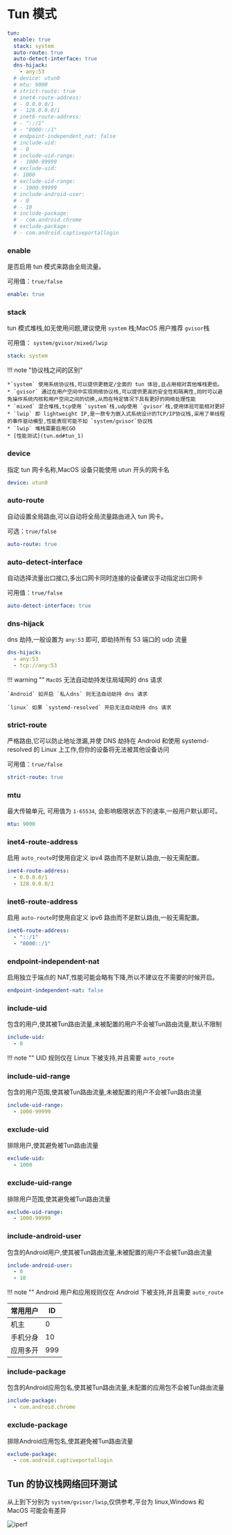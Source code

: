 # Tun 模式

```yaml
tun:
  enable: true
  stack: system
  auto-route: true
  auto-detect-interface: true
  dns-hijack:
    - any:53
  # device: utun0
  # mtu: 9000
  # strict-route: true
  # inet4-route-address:
  # - 0.0.0.0/1
  # - 128.0.0.0/1
  # inet6-route-address:
  # - "::/1"
  # - "8000::/1"
  # endpoint-independent_nat: false
  # include-uid:
  # - 0
  # include-uid-range:
  # - 1000-99999
  # exclude-uid:
  #- 1000
  # exclude-uid-range:
  # - 1000-99999
  # include-android-user:
  # - 0
  # - 10
  # include-package:
  # - com.android.chrome
  # exclude-package:
  # - com.android.captiveportallogin
```

### enable

是否启用 tun 模式来路由全局流量。

可用值：`true/false`

```yaml
enable: true
```

### stack

tun 模式堆栈,如无使用问题,建议使用 `system` 栈;MacOS 用户推荐 `gvisor`栈

可用值： `system/gvisor/mixed/lwip`

```yaml
stack: system
```

!!! note "协议栈之间的区别"

    *`system` 使用系统协议栈,可以提供更稳定/全面的 tun 体验,且占用相对其他堆栈更低。
    * `gvisor` 通过在用户空间中实现网络协议栈,可以提供更高的安全性和隔离性,同时可以避免操作系统内核和用户空间之间的切换,从而在特定情况下具有更好的网络处理性能
    * `mixed` 混合堆栈,tcp使用 `system`栈,udp使用 `gvisor`栈,使用体验可能相对更好
    * `lwip` 即 lightweight IP,是一款专为嵌入式系统设计的TCP/IP协议栈,采用了单线程的事件驱动模型,性能表现可能不如 `system/gvisor`协议栈
    * `lwip` 堆栈需要启用CGO
    * [性能测试](tun.md#tun_1)

### device

指定 tun 网卡名称,MacOS 设备只能使用 utun 开头的网卡名

```yaml
device: utun0
```

### auto-route

自动设置全局路由,可以自动将全局流量路由进入 tun 网卡。

可选：`true/false`

```yaml
auto-route: true
```

### auto-detect-interface

自动选择流量出口接口,多出口网卡同时连接的设备建议手动指定出口网卡

可用值：`true/false`

```yaml
auto-detect-interface: true
```

### dns-hijack

dns 劫持,一般设置为 `any:53` 即可, 即劫持所有 53 端口的 udp 流量

```yaml
dns-hijack:
  - any:53
  - tcp://any:53
```

!!! warning ""
    `MacOS` 无法自动劫持发往局域网的 dns 请求

    `Android` 如开启 `私人dns` 则无法自动劫持 dns 请求

    `linux` 如果 `systemd-resolved` 开启无法自动劫持 dns 请求

### strict-route

严格路由,它可以防止地址泄漏,并使 DNS 劫持在 Android 和使用 systemd-resolved 的 Linux 上工作,但你的设备将无法被其他设备访问

可用值：`true/false`

```yaml
strict-route: true
```

### mtu

最大传输单元, 可用值为 `1-65534`, 会影响极限状态下的速率,一般用户默认即可。

```yaml
mtu: 9000
```

### inet4-route-address

启用 `auto_route`时使用自定义 ipv4 路由而不是默认路由,一般无需配置。

```yaml
inet4-route-address:
  - 0.0.0.0/1
  - 128.0.0.0/1
```

### inet6-route-address

启用 `auto-route`时使用自定义 ipv6 路由而不是默认路由,一般无需配置。

```yaml
inet6-route-address:
  - "::/1"
  - "8000::/1"
```

### endpoint-independent-nat

启用独立于端点的 NAT,性能可能会略有下降,所以不建议在不需要的时候开启。

```yaml
endpoint-independent-nat: false
```

### include-uid

包含的用户,使其被Tun路由流量,未被配置的用户不会被Tun路由流量,默认不限制

```yaml
include-uid:
  - 0
```

!!! note ""
    UID 规则仅在 Linux 下被支持,并且需要 `auto_route`

### include-uid-range

包含的用户范围,使其被Tun路由流量,未被配置的用户不会被Tun路由流量

```yaml
include-uid-range:
  - 1000-99999
```

### exclude-uid

排除用户,使其避免被Tun路由流量

```yaml
exclude-uid:
  - 1000
```

### exclude-uid-range

排除用户范围,使其避免被Tun路由流量

```yaml
exclude-uid-range:
  - 1000-99999
```

### include-android-user

包含的Android用户,使其被Tun路由流量,未被配置的用户不会被Tun路由流量

```yaml
include-android-user:
  - 0
  - 10
```

!!! note ""
    Android 用户和应用规则仅在 Android 下被支持,并且需要 `auto_route`

| 常用用户 | ID  |
| -------- | --- |
| 机主     | 0   |
| 手机分身 | 10  |
| 应用多开 | 999 |

### include-package

包含的Android应用包名,使其被Tun路由流量,未配置的应用包不会被Tun路由流量

```yaml
include-package:
  - com.android.chrome
```

### exclude-package

排除Android应用包名,使其避免被Tun路由流量

```yaml
exclude-package:
  - com.android.captiveportallogin
```

## Tun 的协议栈网络回环测试

从上到下分别为 `system/gvisor/lwip`,仅供参考,平台为 linux,Windows 和 MacOS 可能会有差异

![iperf](../../assets/image/tun/iperf.png)
